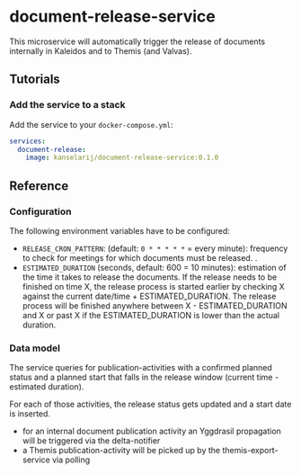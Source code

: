 # document-release-service
This microservice will automatically trigger the release of documents internally in Kaleidos and to Themis (and Valvas).

## Tutorials
### Add the service to a stack
Add the service to your `docker-compose.yml`:

```yaml
services:
  document-release:
    image: kanselarij/document-release-service:0.1.0
```


## Reference
### Configuration

The following environment variables have to be configured:
* `RELEASE_CRON_PATTERN`: (default: `0 * * * * *` = every minute): frequency to check for meetings for which documents must be released.
.
* `ESTIMATED_DURATION` (seconds, default: 600 = 10 minutes): estimation of the time it takes to release the documents. If the release needs to be finished on time X, the release process is started earlier by checking X against the current date/time + ESTIMATED_DURATION.
The release process will be finished anywhere between X - ESTIMATED_DURATION and X or past X if the ESTIMATED_DURATION is lower than the actual duration.

### Data model
The service queries for publication-activities with a confirmed planned status and a planned start that falls in the release window (current time - estimated duration).

For each of those activities, the release status gets updated and a start date is inserted.
- for an internal document publication activity an Yggdrasil propagation will be triggered via the delta-notifier
- a Themis publication-activity will be picked up by the themis-export-service via polling
